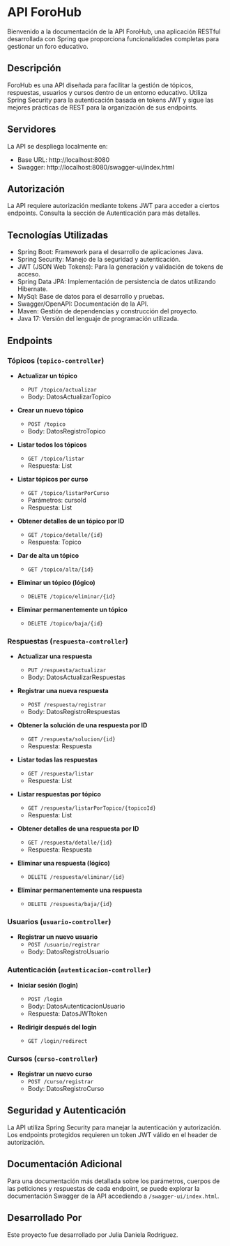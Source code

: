 # API ForoHub

Bienvenido a la documentación de la API ForoHub, una aplicación RESTful desarrollada con Spring que proporciona funcionalidades completas para gestionar un foro educativo.

## Descripción

ForoHub es una API diseñada para facilitar la gestión de tópicos, respuestas, usuarios y cursos dentro de un entorno educativo. Utiliza Spring Security para la autenticación basada en tokens JWT y sigue las mejores prácticas de REST para la organización de sus endpoints.

## Servidores

La API se despliega localmente en:

- Base URL: http://localhost:8080
- Swagger: http://localhost:8080/swagger-ui/index.html

## Autorización

La API requiere autorización mediante tokens JWT para acceder a ciertos endpoints. Consulta la sección de Autenticación para más detalles.

## Tecnologías Utilizadas

- Spring Boot: Framework para el desarrollo de aplicaciones Java.
- Spring Security: Manejo de la seguridad y autenticación.
- JWT (JSON Web Tokens): Para la generación y validación de tokens de acceso.
- Spring Data JPA: Implementación de persistencia de datos utilizando Hibernate.
- MySql: Base de datos para el desarrollo y pruebas.
- Swagger/OpenAPI: Documentación de la API.
- Maven: Gestión de dependencias y construcción del proyecto.
- Java 17: Versión del lenguaje de programación utilizada.

## Endpoints

### Tópicos (`topico-controller`)

- **Actualizar un tópico**
  - `PUT /topico/actualizar`
  - Body: DatosActualizarTopico

- **Crear un nuevo tópico**
  - `POST /topico`
  - Body: DatosRegistroTopico

- **Listar todos los tópicos**
  - `GET /topico/listar`
  - Respuesta: List<PageDatosListadoTopico>

- **Listar tópicos por curso**
  - `GET /topico/listarPorCurso`
  - Parámetros: cursoId
  - Respuesta: List<PageDatosListadoTopico>

- **Obtener detalles de un tópico por ID**
  - `GET /topico/detalle/{id}`
  - Respuesta: Topico

- **Dar de alta un tópico**
  - `GET /topico/alta/{id}`

- **Eliminar un tópico (lógico)**
  - `DELETE /topico/eliminar/{id}`

- **Eliminar permanentemente un tópico**
  - `DELETE /topico/baja/{id}`

### Respuestas (`respuesta-controller`)

- **Actualizar una respuesta**
  - `PUT /respuesta/actualizar`
  - Body: DatosActualizarRespuestas

- **Registrar una nueva respuesta**
  - `POST /respuesta/registrar`
  - Body: DatosRegistroRespuestas

- **Obtener la solución de una respuesta por ID**
  - `GET /respuesta/solucion/{id}`
  - Respuesta: Respuesta

- **Listar todas las respuestas**
  - `GET /respuesta/listar`
  - Respuesta: List<PageDatosRespuestaRespuestas>

- **Listar respuestas por tópico**
  - `GET /respuesta/listarPorTopico/{topicoId}`
  - Respuesta: List<PageDatosRespuestaRespuestas>

- **Obtener detalles de una respuesta por ID**
  - `GET /respuesta/detalle/{id}`
  - Respuesta: Respuesta

- **Eliminar una respuesta (lógico)**
  - `DELETE /respuesta/eliminar/{id}`

- **Eliminar permanentemente una respuesta**
  - `DELETE /respuesta/baja/{id}`

### Usuarios (`usuario-controller`)

- **Registrar un nuevo usuario**
  - `POST /usuario/registrar`
  - Body: DatosRegistroUsuario

### Autenticación (`autenticacion-controller`)

- **Iniciar sesión (login)**
  - `POST /login`
  - Body: DatosAutenticacionUsuario
  - Respuesta: DatosJWTtoken

- **Redirigir después del login**
  - `GET /login/redirect`

### Cursos (`curso-controller`)

- **Registrar un nuevo curso**
  - `POST /curso/registrar`
  - Body: DatosRegistroCurso

## Seguridad y Autenticación

La API utiliza Spring Security para manejar la autenticación y autorización. Los endpoints protegidos requieren un token JWT válido en el header de autorización.

## Documentación Adicional

Para una documentación más detallada sobre los parámetros, cuerpos de las peticiones y respuestas de cada endpoint, se puede explorar la documentación Swagger de la API accediendo a `/swagger-ui/index.html`.

## Desarrollado Por

Este proyecto fue desarrollado por Julia Daniela Rodriguez.
